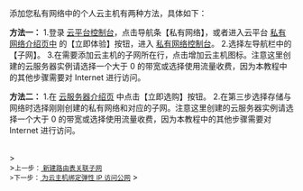 
添加您私有网络中的个人云主机有两种方法，具体如下：

**方法一：**
1.登录 <a href="http://console.tce.fsphere.cn/" target="_blank">云平台控制台</a>，点击导航条【私有网络】，或者进入云平台 <a href="http://tce.fsphere.cn/product/vpc.html" target="_blank">私有网络介绍页中</a> 的【立即体验】按钮，进入 <a href="http://console.tce.fsphere.cn/vpc/" target="_blank">私有网络控制台</a>。
2.选择左导航栏中的【子网】。
3.在需要添加云主机的子网所在行，点击增加云主机图标。注意这里创建的云服务器实例请选择一个大于 0 的带宽或选择使用流量收费，因为本教程中的其他步骤需要对 Internet 进行访问。


**方法二：**
1.在 <a href="http://tce.fsphere.cn/product/cvm.html" target="_blank">云服务器介绍页</a> 中点击【立即选购】按钮。
2.在第三步选择存储与网络时选择刚刚创建的私有网络和对应的子网。注意这里创建的云服务器实例请选择一个大于 0 的带宽或选择使用流量收费，因为本教程中的其他步骤需要对 Internet 进行访问。

<br>
><footer>
><small>上一步：<a href="http://tce.fsphere.cn/document/product/215/8115" target="_blank"> 新建路由表关联子网</a><br>
>下一步：<a href="http://tce.fsphere.cn/document/product/215/8118" target="_blank"> 为云主机绑定弹性 IP 访问公网</a></small>
></footer>
